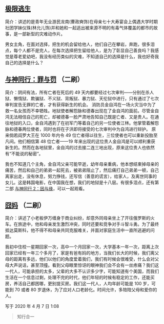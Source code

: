 ## [极限逃生](http://www.kmbaidugs.com/voddetail/40812/)

简介：讲述的是青年无业游民龙南(曹政奭饰)在母亲七十大寿宴会上偶遇大学时期社团学妹仪珠(林允儿饰)并和她和一起逃出被来源不明的有毒气体覆盖的都市的故事，是一部新型的灾难动作片。

男女主角，在面对选择，把生的机会留给他人，他们自己在攀岩，奔跑，很多泪点，每个人都不是完人，在每次选择把生留给他人，是为了彰显自己善良吗？我感觉是尊老爱幼吧，我没有经历类似的灾难，不知道自己的选择是什么，我也好奇我自己的选择是什么？

## [与神同行：罪与罚](http://www.kmbaidugs.com/voddetail/40599/) （二刷）

简介：阴间有法，所有亡者在死后的 49 天内都要经过七次审判——分别在杀人狱、懒惰狱、欺骗狱、不义狱、背叛狱、暴力狱、天伦狱中进行，只有通过了七次审判宣告无罪的亡者，才有获得新生的机会。
消防员金自鸿在一场火灾当中为了救一名女孩而不幸牺牲。地狱使者解怨脉和德春出现在了金自鸿的面前。尽管金自鸿无法相信自己的死亡，却被德春一脸严肃地告知自己既是亡者、又是贵人。在通往地狱的入口，金自鸿遇到了在初军门等着自己的另一位使者江林。他掌管着解怨脉和德春两位使者，同时也将在子洪即将接受的七次审判中为自鸿进行辩护。
原来倘若阎罗大王在 1000 年内令 49 位亡者得以往生，三位使者也可以重新投胎至凡间。他们相信第 48 位亡者——19 年来出现的这位贵人金自鸿是可以顺利重获新生的。然而在各地狱里，金自鸿的过去接二连三地出现，原来这位贵人也依然有“不能说的秘密”。

我也不知道几个主角，金自鸿父亲可能早逝，幼年母亲重病，他本想结束掉母亲的痛苦，然后和自己的弟弟一起死去，被弟弟阻止了，然后痛打自己弟弟一顿，自己离家出走，没有休息，努力挣钱，还写信（善意的谎言），给家人，及离世同事的女儿。这是韩国电影，在中国我在想，我们的地狱是十八层。有很多泪点，还有第二部 [与神同行 2：因与缘](http://www.kmbaidugs.com/voddetail/40600/)，可以一起观看。

## [囧妈](http://www.kmbaidugs.com/voddetail/40342/) （二刷）

简介：讲述了小老板伊万缠身于商业纠纷，却意外同母亲坐上了开往俄罗斯的火车。在旅途中，他和母亲发生激烈冲突，同时还要和竞争对手斗智斗勇。为了最终抵达莫斯科，他不得不和母亲共同克服难关，并面对家庭生活中一直所逃避的问题。

我初中住校一星期回家一次，高中一个月回家一次，大学基本一年一次，距离上次回家已经有一年三个多月了，家是有爸有妈的地方，当我们长大的时候，我们离父母的距离有多远，他们以他们的角度爱着我们，我们有时候会很难受，什么会对父母大声说话，甚至顶撞。看到父母眼里惊讶的眼神我们会不会有一丝疼痛？我们这一代人，可能承担的太多，父辈的大多不认识多少字，可能知道有个美国，而我们生活在一个信息过剩，处理不完的时代，他们年轻的时候有稳定的工作，还能买房，养活自己都困哪，更别提买房。我们这一代人，人均年龄可能是 100 岁，可能到 70 或者 80 岁退休，为了应对人口老龄化。时间允许，多陪陪父母和爱你的人。

写于 2020 年 4 月 7 日 1:08

> 知行合一
